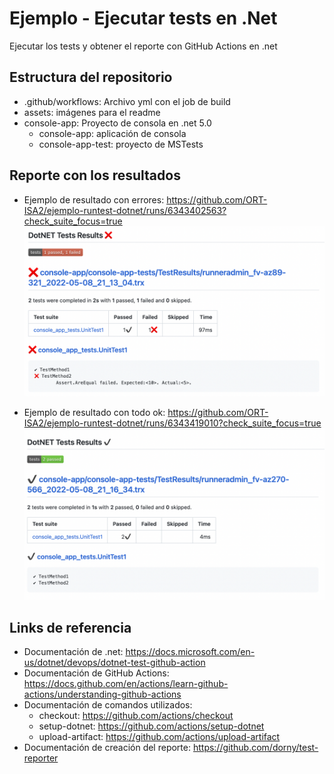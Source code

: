 # Ejemplo - Ejecutar tests en .Net
Ejecutar los tests y obtener el reporte con GitHub Actions en .net

## Estructura del repositorio

- .github/workflows: Archivo yml con el job de build
- assets: imágenes para el readme
- console-app: Proyecto de consola en .net 5.0
  - console-app: aplicación de consola
  - console-app-test: proyecto de MSTests


## Reporte con los resultados

- Ejemplo de resultado con errores: https://github.com/ORT-ISA2/ejemplo-runtest-dotnet/runs/6343402563?check_suite_focus=true
![Resultado con errores](https://github.com/ORT-ISA2/ejemplo-runtest-dotnet/blob/main/assets/resultado-error.png)

- Ejemplo de resultado con todo ok: https://github.com/ORT-ISA2/ejemplo-runtest-dotnet/runs/6343419010?check_suite_focus=true
![Resultado ok](https://github.com/ORT-ISA2/ejemplo-runtest-dotnet/blob/main/assets/resultado-ok.png)

## Links de referencia
- Documentación de .net: https://docs.microsoft.com/en-us/dotnet/devops/dotnet-test-github-action
- Documentación de GitHub Actions: https://docs.github.com/en/actions/learn-github-actions/understanding-github-actions
- Documentación de comandos utilizados:
  - checkout: https://github.com/actions/checkout
  - setup-dotnet: https://github.com/actions/setup-dotnet
  - upload-artifact: https://github.com/actions/upload-artifact
- Documentación de creación del reporte: https://github.com/dorny/test-reporter
